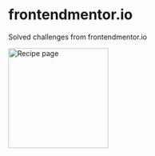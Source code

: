 # frontendmentor.io
Solved challenges from frontendmentor.io

[<img src="001_recipe-page-main/desktop-preview.jpg" alt="Recipe page" width=200>](001_recipe-page-main/)
